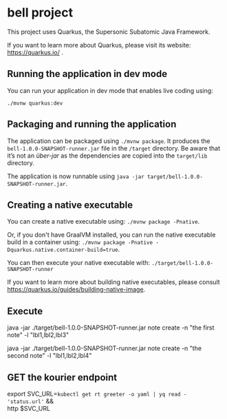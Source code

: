# bell project

This project uses Quarkus, the Supersonic Subatomic Java Framework.

If you want to learn more about Quarkus, please visit its website: https://quarkus.io/ .

## Running the application in dev mode

You can run your application in dev mode that enables live coding using:
```
./mvnw quarkus:dev
```

## Packaging and running the application

The application can be packaged using `./mvnw package`.
It produces the `bell-1.0.0-SNAPSHOT-runner.jar` file in the `/target` directory.
Be aware that it’s not an _über-jar_ as the dependencies are copied into the `target/lib` directory.

The application is now runnable using `java -jar target/bell-1.0.0-SNAPSHOT-runner.jar`.

## Creating a native executable

You can create a native executable using: `./mvnw package -Pnative`.

Or, if you don't have GraalVM installed, you can run the native executable build in a container using: `./mvnw package -Pnative -Dquarkus.native.container-build=true`.

You can then execute your native executable with: `./target/bell-1.0.0-SNAPSHOT-runner`

If you want to learn more about building native executables, please consult https://quarkus.io/guides/building-native-image.


## Execute
java -jar ./target/bell-1.0.0-SNAPSHOT-runner.jar note create -n "the first note" -l "lbl1,lbl2,lbl3"

java -jar ./target/bell-1.0.0-SNAPSHOT-runner.jar note create -n "the second note" -l "lbl1,lbl2,lbl4"



## GET the kourier endpoint
export SVC_URL=`kubectl get rt greeter -o yaml | yq read - 'status.url'` && \
http $SVC_URL